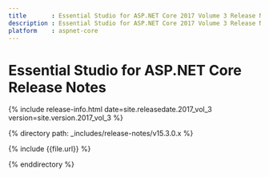```yaml
---
title 		: Essential Studio for ASP.NET Core 2017 Volume 3 Release Notes
description : Essential Studio for ASP.NET Core 2017 Volume 3 Release Notes
platform 	: aspnet-core
---
```


# Essential Studio for ASP.NET Core Release Notes

{% include release-info.html date=site.releasedate.2017_vol_3 version=site.version.2017_vol_3 %} 

{% directory path: _includes/release-notes/v15.3.0.x %}

{% include {{file.url}} %}

{% enddirectory %}
